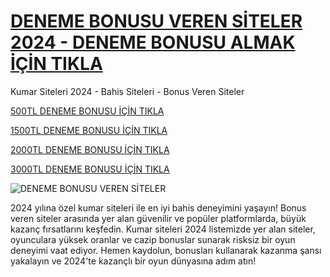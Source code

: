 # [DENEME BONUSU VEREN SİTELER 2024 - DENEME BONUSU ALMAK İÇİN TIKLA](https://playgamerelax.com/game/)
Kumar Siteleri 2024 - Bahis Siteleri - Bonus Veren Siteler

[500TL DENEME BONUSU İÇİN TIKLA](https://playgamerelax.com/game/)


[1500TL DENEME BONUSU İÇİN TIKLA](https://playgamerelax.com/game/)


[2000TL DENEME BONUSU İÇİN TIKLA](https://playgamerelax.com/game/)


[3000TL DENEME BONUSU İÇİN TIKLA](https://playgamerelax.com/game/)

![DENEME BONUSU VEREN SİTELER](https://rudyrupak.com/content/uploads/2024/09/deneme-bonusu-veren-siteler-hd__large.png)



2024 yılına özel kumar siteleri ile en iyi bahis deneyimini yaşayın! Bonus veren siteler arasında yer alan güvenilir ve popüler platformlarda, büyük kazanç fırsatlarını keşfedin. Kumar siteleri 2024 listemizde yer alan siteler, oyunculara yüksek oranlar ve cazip bonuslar sunarak risksiz bir oyun deneyimi vaat ediyor. Hemen kaydolun, bonusları kullanarak kazanma şansı yakalayın ve 2024'te kazançlı bir oyun dünyasına adım atın!
